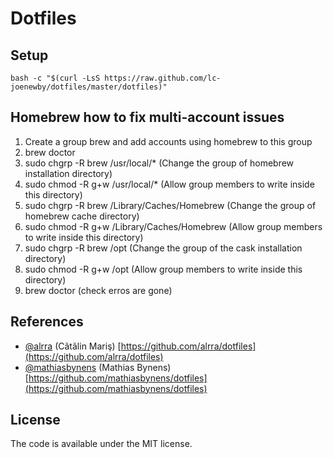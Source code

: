 # Dotfiles

## Setup
`bash -c "$(curl -LsS https://raw.github.com/lc-joenewby/dotfiles/master/dotfiles)"`

## Homebrew how to fix multi-account issues

1. Create a group brew and add accounts using homebrew to this group
2. brew doctor
3. sudo chgrp -R brew /usr/local/* (Change the group of homebrew installation directory)
4. sudo chmod -R g+w /usr/local/* (Allow group members to write inside this directory)
5. sudo chgrp -R brew /Library/Caches/Homebrew (Change the group of homebrew cache directory)
6. sudo chmod -R g+w /Library/Caches/Homebrew (Allow group members to write inside this directory)
7. sudo chgrp -R brew /opt (Change the group of the cask installation directory)
8. sudo chmod -R g+w /opt (Allow group members to write inside this directory)
9. brew doctor (check erros are gone)

## References

* [@alrra](https://github.com/alrra) (Cãtãlin Mariş)
  [https://github.com/alrra/dotfiles](https://github.com/alrra/dotfiles)
* [@mathiasbynens](https://github.com/mathiasbynens) (Mathias Bynens)
  [https://github.com/mathiasbynens/dotfiles](https://github.com/mathiasbynens/dotfiles)

## License
The code is available under the MIT license.
